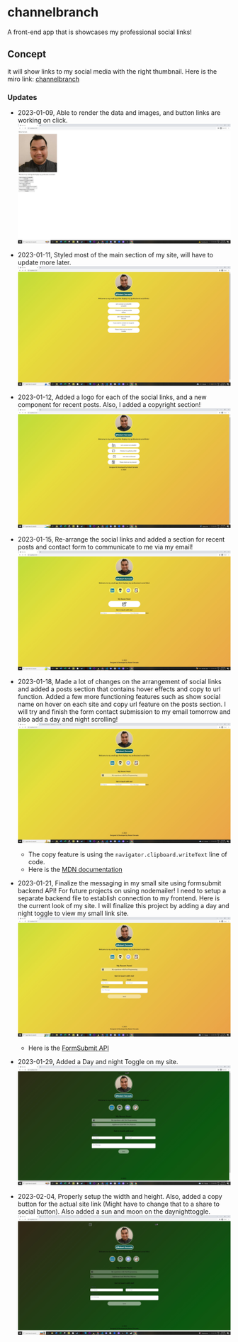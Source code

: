 # channelbranch

A front-end app that is showcases my professional social links!

## Concept

it will show links to my social media with the right thumbnail. Here is the miro link: [channelbranch](https://miro.com/app/board/uXjVP0ZJa68=/?share_link_id=244048380532)

### Updates

- 2023-01-09, Able to render the data and images, and button links are working on click.
  !["Rough display of my social link site"](https://github.com/ArjayS/channelbranch/blob/main/public/images/20230109update.JPG)

- 2023-01-11, Styled most of the main section of my site, will have to update more later.
  !["Rough display of my social link site"](https://github.com/ArjayS/channelbranch/blob/main/public/images/20230111update.JPG)

- 2023-01-12, Added a logo for each of the social links, and a new component for recent posts. Also, I added a copyright section!
  !["Rough display of my social link site"](https://github.com/ArjayS/channelbranch/blob/main/public/images/20230112update.JPG)

- 2023-01-15, Re-arrange the social links and added a section for recent posts and contact form to communicate to me via my email!
  !["Rough display of my social link site"](https://github.com/ArjayS/channelbranch/blob/main/public/images/20230115update.JPG)

- 2023-01-18, Made a lot of changes on the arrangement of social links and added a posts section that contains hover effects and copy to url function. Added a few more functioning features such as show social name on hover on each site and copy url feature on the posts section. I will try and finish the form contact submission to my email tomorrow and also add a day and night scrolling!
  !["Rough display of my social link site"](https://github.com/ArjayS/channelbranch/blob/main/public/images/20230118update.JPG)
  - The copy feature is using the `navigator.clipboard.writeText` line of code.
  - Here is the [MDN documentation](https://developer.mozilla.org/en-US/docs/Web/API/Clipboard/writeText)

- 2023-01-21, Finalize the messaging in my small site using formsubmit backend API! For future projects on using nodemailer! I need to setup a separate backend file to establish connection to my frontend. Here is the current look of my site. I will finalize this project by adding a day and night toggle to view my small link site.
  !["Rough display of my social link site"](https://github.com/ArjayS/channelbranch/blob/main/public/images/20230121update.JPG)
  - Here is the [FormSubmit API](https://formsubmit.co/)

- 2023-01-29, Added a Day and night Toggle on my site.
  !["Recent Change in 2023-01-29"](https://github.com/ArjayS/channelbranch/blob/main/public/images/20230129update.JPG)

- 2023-02-04, Properly setup the width and height. Also, added a copy button for the actual site link (Might have to change that to a share to social button). Also added a sun and moon on the daynighttoggle.
  !["Rough display of my social link site"](https://github.com/ArjayS/channelbranch/blob/main/public/images/20230204update.JPG)
